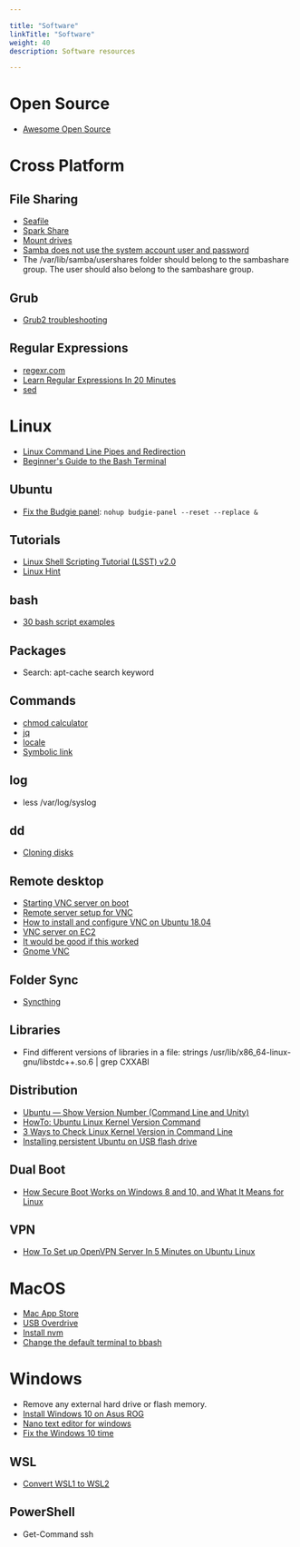 ```yaml
---

title: "Software"  
linkTitle: "Software"  
weight: 40  
description: Software resources

---
```


# Open Source

*   [Awesome Open Source](https://awesomeopensource.com/)

# Cross Platform

## File Sharing

*   [Seafile](http://www.seafile.com/en/home/)
*   [Spark Share](http://www.sparkleshare.org/)
*   [Mount drives](https://askubuntu.com/questions/285539/detect-and-mount-devices)
*   [Samba does not use the system account user and password](https://ubuntu.com/tutorials/install-and-configure-samba#4-setting-up-user-accounts-and-connecting-to-share)
*   The /var/lib/samba/usershares folder should belong to the sambashare group. The user should also belong to the sambashare group.

## Grub

*   [Grub2 troubleshooting](https://help.ubuntu.com/community/Grub2/Troubleshooting)

## Regular Expressions

*   [regexr.com](https://regexr.com/)
*   [Learn Regular Expressions In 20 Minutes](https://www.youtube.com/watch?v=rhzKDrUiJVk)
*   [sed](https://sed.js.org/)

# Linux
* [Linux Command Line Pipes and Redirection](https://youtu.be/mV_8GbzwZMM)
* [Beginner's Guide to the Bash Terminal](https://youtu.be/oxuRxtrO2Ag)

## Ubuntu

*   [Fix the Budgie panel](https://discourse.ubuntubudgie.org/t/main-menu-disappeared/2378): `nohup budgie-panel --reset --replace &`

## Tutorials

*   [Linux Shell Scripting Tutorial (LSST) v2.0](https://bash.cyberciti.biz/guide/Main_Page)
*   [Linux Hint](https://linuxhint.com/)

## bash

*   [30 bash script examples](https://linuxhint.com/30_bash_script_examples/)

## Packages

*   Search: apt-cache search keyword

## Commands

*   [chmod calculator](https://chmod-calculator.com/)
*   [jq](https://stedolan.github.io/jq/)
*   [locale](https://www.thomas-krenn.com/en/wiki/Configure_Locales_in_Ubuntu)
*   [Symbolic link](https://linuxhint.com/create_symbolic_link_ubuntu/)

## log

*   less /var/log/syslog

## dd

*   [Cloning disks](https://www.howtoforge.com/tutorial/linux-dd-command-clone-disk-practical-example/)

## Remote desktop

*   [Starting VNC server on boot](https://www.linode.com/docs/applications/remote-desktop/install-vnc-on-ubuntu-16-04/)
*   [Remote server setup for VNC](https://github.com/CDAT/cdat/wiki/Remote-server-setup-for-VNC)
*   [How to install and configure VNC on Ubuntu 18.04](https://www.digitalocean.com/community/tutorials/how-to-install-and-configure-vnc-on-ubuntu-18-04)
*   [VNC server on EC2](https://askubuntu.com/questions/1068370/vnc-grey-screen-16-04-tightvnc-xfce4-solved)
*   [It would be good if this worked](https://askubuntu.com/questions/800302/vncserver-grey-screen-ubuntu-16-04-lts)
*   [Gnome VNC](https://cloudcone.com/docs/article/install-desktop-vnc-ubuntu-16-04/)

## Folder Sync

*   [Syncthing](https://computingforgeeks.com/how-to-install-and-use-syncthing-on-ubuntu-18-04/)

## Libraries

*   Find different versions of libraries in a file: strings /usr/lib/x86\_64-linux-gnu/libstdc++.so.6 | grep CXXABI

## Distribution

*   [Ubuntu — Show Version Number (Command Line and Unity)](https://www.hostingadvice.com/how-to/ubuntu-show-version/)
*   [HowTo: Ubuntu Linux Kernel Version Command](https://www.cyberciti.biz/faq/find-ubuntu-linux-kernel-version-command/)
*   [3 Ways to Check Linux Kernel Version in Command Line](https://itsfoss.com/find-which-kernel-version-is-running-in-ubuntu/)
*   [Installing persistent Ubuntu on USB flash drive](https://unetbootin.github.io/)

## Dual Boot

*   [How Secure Boot Works on Windows 8 and 10, and What It Means for Linux](https://www.howtogeek.com/116569/htg-explains-how-windows-8s-secure-boot-feature-works-what-it-means-for-linux/)

## VPN

*   [How To Set up OpenVPN Server In 5 Minutes on Ubuntu Linux](https://www.cyberciti.biz/faq/howto-setup-openvpn-server-on-ubuntu-linux-14-04-or-16-04-lts/)

# MacOS

*   [Mac App Store](http://macappstore.org/)
*   [USB Overdrive](http://www.usboverdrive.com/)
*   [Install nvm](https://nodesource.com/blog/installing-node-js-tutorial-using-nvm-on-mac-os-x-and-ubuntu/)
*   [Change the default terminal to bbash](https://www.howtogeek.com/444596/how-to-change-the-default-shell-to-bash-in-macos-catalina/)

# Windows

*   Remove any external hard drive or flash memory.
*   [Install Windows 10 on Asus ROG](https://rog.asus.com/forum/showthread.php?76993-Guide-How-to-install-windows-8-8-1-10-The-proper-way-(UEFI-based-installation))
*   [Nano text editor for windows](https://files.lhmouse.com/nano-win/)
*   [Fix the Windows 10 time](https://technastic.com/fix-time-between-windows-10-and-ubuntu-in-dual-boot/)

## WSL

*   [Convert WSL1 to WSL2](https://ericsysmin.com/2019/07/13/converting-wsl-1-operating-systems-to-wsl-2-on-windows/)

## PowerShell

*   Get-Command ssh
